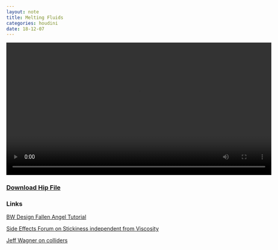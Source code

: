 ```yaml
---
layout: note
title: Melting Fluids
categories: houdini
date: 18-12-07
---
```


<video width="700" loop autoplay>
  <source src="/assets/images/18-12-13-melting.mp4" type="video/mp4">
</video>

### [Download Hip File](/assets/projects/houdini/18-12-13-melting.hip)

### Links
[BW Design Fallen Angel Tutorial](https://vimeo.com/122217238)

[Side Effects Forum on Stickiness independent from Viscosity](https://www.sidefx.com/forum/topic/31205/)

[Jeff Wagner on colliders](https://vimeo.com/254343083)